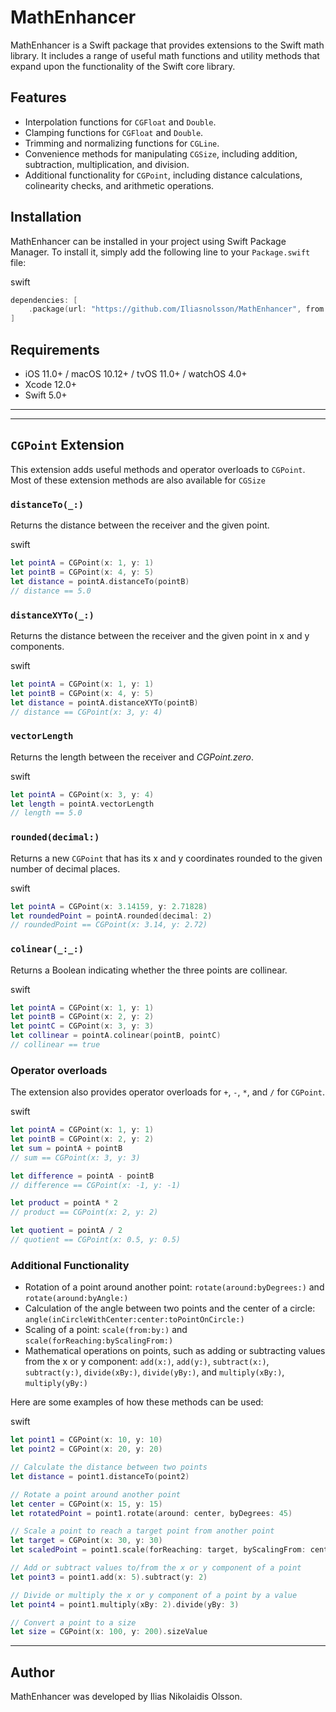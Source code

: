 MathEnhancer
===============

MathEnhancer is a Swift package that provides extensions to the Swift math library. It includes a range of useful math functions and utility methods that expand upon the functionality of the Swift core library.

Features
--------

*   Interpolation functions for `CGFloat` and `Double`.
*   Clamping functions for `CGFloat` and `Double`.
*   Trimming and normalizing functions for `CGLine`.
*   Convenience methods for manipulating `CGSize`, including addition, subtraction, multiplication, and division.
*   Additional functionality for `CGPoint`, including distance calculations, colinearity checks, and arithmetic operations.


Installation
------------

MathEnhancer can be installed in your project using Swift Package Manager. To install it, simply add the following line to your `Package.swift` file:

swift

```swift
dependencies: [
    .package(url: "https://github.com/Iliasnolsson/MathEnhancer", from: "1.0.0")
]
```

Requirements
------------

*   iOS 11.0+ / macOS 10.12+ / tvOS 11.0+ / watchOS 4.0+
*   Xcode 12.0+
*   Swift 5.0+

-------------------
-------------------

`CGPoint` Extension
-------------------

This extension adds useful methods and operator overloads to `CGPoint`. Most of these extension methods are also available for `CGSize`

### `distanceTo(_:)`

Returns the distance between the receiver and the given point.

swift

```swift
let pointA = CGPoint(x: 1, y: 1)
let pointB = CGPoint(x: 4, y: 5)
let distance = pointA.distanceTo(pointB)
// distance == 5.0
```

### `distanceXYTo(_:)`

Returns the distance between the receiver and the given point in x and y components.

swift

```swift
let pointA = CGPoint(x: 1, y: 1)
let pointB = CGPoint(x: 4, y: 5)
let distance = pointA.distanceXYTo(pointB)
// distance == CGPoint(x: 3, y: 4)
```

### `vectorLength`

Returns the length between the receiver and _CGPoint.zero_.

swift

```swift
let pointA = CGPoint(x: 3, y: 4)
let length = pointA.vectorLength
// length == 5.0
```

### `rounded(decimal:)`

Returns a new `CGPoint` that has its x and y coordinates rounded to the given number of decimal places.

swift

```swift
let pointA = CGPoint(x: 3.14159, y: 2.71828)
let roundedPoint = pointA.rounded(decimal: 2)
// roundedPoint == CGPoint(x: 3.14, y: 2.72)
```

### `colinear(_:_:)`

Returns a Boolean indicating whether the three points are collinear.

swift

```swift
let pointA = CGPoint(x: 1, y: 1)
let pointB = CGPoint(x: 2, y: 2)
let pointC = CGPoint(x: 3, y: 3)
let collinear = pointA.colinear(pointB, pointC)
// collinear == true
```

### Operator overloads

The extension also provides operator overloads for `+`, `-`, `*`, and `/` for `CGPoint`.

swift

```swift
let pointA = CGPoint(x: 1, y: 1)
let pointB = CGPoint(x: 2, y: 2)
let sum = pointA + pointB
// sum == CGPoint(x: 3, y: 3)

let difference = pointA - pointB
// difference == CGPoint(x: -1, y: -1)

let product = pointA * 2
// product == CGPoint(x: 2, y: 2)

let quotient = pointA / 2
// quotient == CGPoint(x: 0.5, y: 0.5)
```

### Additional Functionality

*   Rotation of a point around another point: `rotate(around:byDegrees:)` and `rotate(around:byAngle:)`
*   Calculation of the angle between two points and the center of a circle: `angle(inCircleWithCenter:center:toPointOnCircle:)`
*   Scaling of a point: `scale(from:by:)` and `scale(forReaching:byScalingFrom:)`
*   Mathematical operations on points, such as adding or subtracting values from the x or y component: `add(x:)`, `add(y:)`, `subtract(x:)`, `subtract(y:)`, `divide(xBy:)`, `divide(yBy:)`, and `multiply(xBy:)`, `multiply(yBy:)`

Here are some examples of how these methods can be used:

swift

```swift
let point1 = CGPoint(x: 10, y: 10)
let point2 = CGPoint(x: 20, y: 20)

// Calculate the distance between two points
let distance = point1.distanceTo(point2)

// Rotate a point around another point
let center = CGPoint(x: 15, y: 15)
let rotatedPoint = point1.rotate(around: center, byDegrees: 45)

// Scale a point to reach a target point from another point
let target = CGPoint(x: 30, y: 30)
let scaledPoint = point1.scale(forReaching: target, byScalingFrom: center)

// Add or subtract values to/from the x or y component of a point
let point3 = point1.add(x: 5).subtract(y: 2)

// Divide or multiply the x or y component of a point by a value
let point4 = point1.multiply(xBy: 2).divide(yBy: 3)

// Convert a point to a size
let size = CGPoint(x: 100, y: 200).sizeValue
```

---

Author
------

MathEnhancer was developed by Ilias Nikolaidis Olsson.
